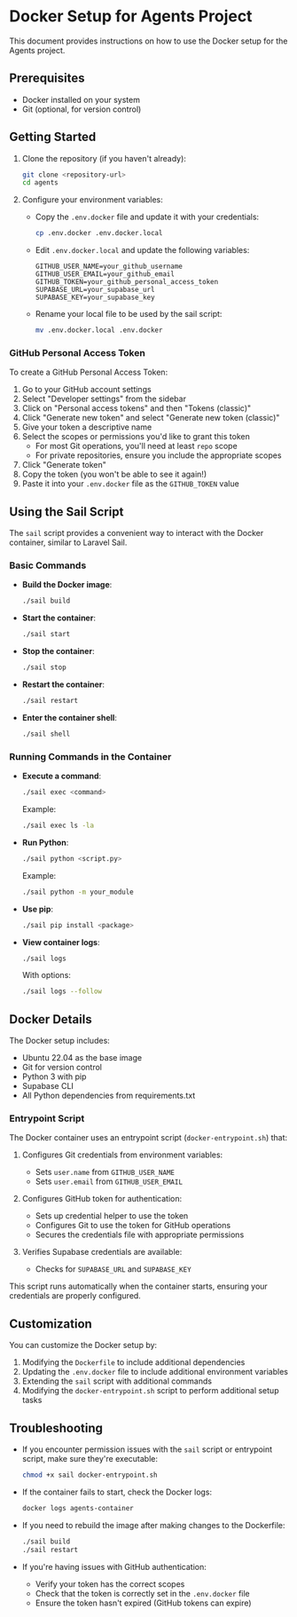 # Docker Setup for Agents Project

This document provides instructions on how to use the Docker setup for the Agents project.

## Prerequisites

- Docker installed on your system
- Git (optional, for version control)

## Getting Started

1. Clone the repository (if you haven't already):
   ```bash
   git clone <repository-url>
   cd agents
   ```

2. Configure your environment variables:
   - Copy the `.env.docker` file and update it with your credentials:
     ```bash
     cp .env.docker .env.docker.local
     ```
   - Edit `.env.docker.local` and update the following variables:
     ```
     GITHUB_USER_NAME=your_github_username
     GITHUB_USER_EMAIL=your_github_email
     GITHUB_TOKEN=your_github_personal_access_token
     SUPABASE_URL=your_supabase_url
     SUPABASE_KEY=your_supabase_key
     ```
   - Rename your local file to be used by the sail script:
     ```bash
     mv .env.docker.local .env.docker
     ```

### GitHub Personal Access Token

To create a GitHub Personal Access Token:

1. Go to your GitHub account settings
2. Select "Developer settings" from the sidebar
3. Click on "Personal access tokens" and then "Tokens (classic)"
4. Click "Generate new token" and select "Generate new token (classic)"
5. Give your token a descriptive name
6. Select the scopes or permissions you'd like to grant this token
   - For most Git operations, you'll need at least `repo` scope
   - For private repositories, ensure you include the appropriate scopes
7. Click "Generate token"
8. Copy the token (you won't be able to see it again!)
9. Paste it into your `.env.docker` file as the `GITHUB_TOKEN` value

## Using the Sail Script

The `sail` script provides a convenient way to interact with the Docker container, similar to Laravel Sail.

### Basic Commands

- **Build the Docker image**:
  ```bash
  ./sail build
  ```

- **Start the container**:
  ```bash
  ./sail start
  ```

- **Stop the container**:
  ```bash
  ./sail stop
  ```

- **Restart the container**:
  ```bash
  ./sail restart
  ```

- **Enter the container shell**:
  ```bash
  ./sail shell
  ```

### Running Commands in the Container

- **Execute a command**:
  ```bash
  ./sail exec <command>
  ```
  Example:
  ```bash
  ./sail exec ls -la
  ```

- **Run Python**:
  ```bash
  ./sail python <script.py>
  ```
  Example:
  ```bash
  ./sail python -m your_module
  ```

- **Use pip**:
  ```bash
  ./sail pip install <package>
  ```

- **View container logs**:
  ```bash
  ./sail logs
  ```
  With options:
  ```bash
  ./sail logs --follow
  ```

## Docker Details

The Docker setup includes:

- Ubuntu 22.04 as the base image
- Git for version control
- Python 3 with pip
- Supabase CLI
- All Python dependencies from requirements.txt

### Entrypoint Script

The Docker container uses an entrypoint script (`docker-entrypoint.sh`) that:

1. Configures Git credentials from environment variables:
   - Sets `user.name` from `GITHUB_USER_NAME`
   - Sets `user.email` from `GITHUB_USER_EMAIL`

2. Configures GitHub token for authentication:
   - Sets up credential helper to use the token
   - Configures Git to use the token for GitHub operations
   - Secures the credentials file with appropriate permissions

3. Verifies Supabase credentials are available:
   - Checks for `SUPABASE_URL` and `SUPABASE_KEY`

This script runs automatically when the container starts, ensuring your credentials are properly configured.

## Customization

You can customize the Docker setup by:

1. Modifying the `Dockerfile` to include additional dependencies
2. Updating the `.env.docker` file to include additional environment variables
3. Extending the `sail` script with additional commands
4. Modifying the `docker-entrypoint.sh` script to perform additional setup tasks

## Troubleshooting

- If you encounter permission issues with the `sail` script or entrypoint script, make sure they're executable:
  ```bash
  chmod +x sail docker-entrypoint.sh
  ```

- If the container fails to start, check the Docker logs:
  ```bash
  docker logs agents-container
  ```

- If you need to rebuild the image after making changes to the Dockerfile:
  ```bash
  ./sail build
  ./sail restart
  ```

- If you're having issues with GitHub authentication:
  - Verify your token has the correct scopes
  - Check that the token is correctly set in the `.env.docker` file
  - Ensure the token hasn't expired (GitHub tokens can expire) 